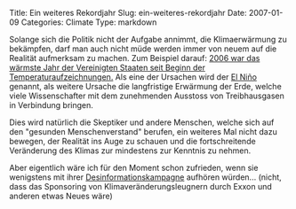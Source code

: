 Title: Ein weiteres Rekordjahr
Slug: ein-weiteres-rekordjahr
Date: 2007-01-09
Categories: Climate
Type: markdown

Solange sich die Politik nicht der Aufgabe annimmt, die Klimaerwärmung zu bekämpfen, darf man auch nicht müde werden immer von neuem auf die Realität aufmerksam zu machen. Zum Beispiel darauf: [2006 war das wärmste Jahr der Vereinigten Staaten seit Beginn der Temperaturaufzeichnungen.](http://www.spiegel.de/wissenschaft/natur/0,1518,458736,00.html) Als eine der Ursachen wird der [El Niño](http://www.elnino.noaa.gov/) genannt, als weitere Ursache die langfristige Erwärmung der Erde, welche viele Wissenschafter mit dem zunehmenden Ausstoss von Treibhausgasen in Verbindung bringen.

Dies wird natürlich die Skeptiker und andere Menschen, welche sich auf den "gesunden Menschenverstand" berufen, ein weiteres Mal nicht dazu bewegen, der Realität ins Auge zu schauen und die fortschreitende Veränderung des Klimas zur mindestens zur Kenntnis zu nehmen.

Aber eigentlich wäre ich für den Moment schon zufrieden, wenn sie wenigstens mit ihrer [Desinformationskampagne](http://www.ignoranz.ch/item/wer-die-klimaleugner-finanziert/) aufhören würden... (nicht, dass das Sponsoring von Klimaveränderungsleugnern durch Exxon und anderen etwas Neues wäre)
